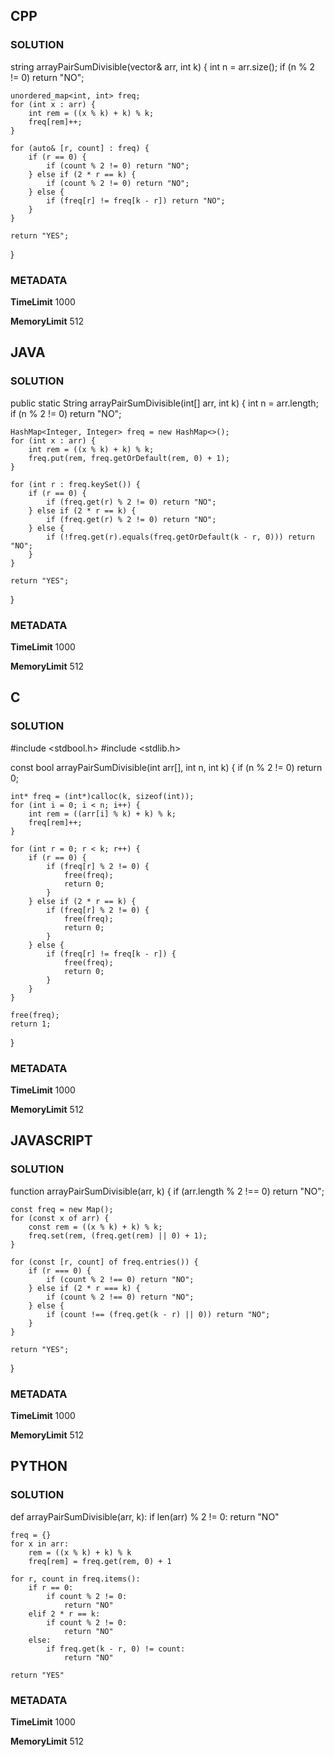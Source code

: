 ## CPP

### SOLUTION

string arrayPairSumDivisible(vector<int>& arr, int k) {
    int n = arr.size();
    if (n % 2 != 0) return "NO";

    unordered_map<int, int> freq;
    for (int x : arr) {
        int rem = ((x % k) + k) % k;
        freq[rem]++;
    }

    for (auto& [r, count] : freq) {
        if (r == 0) {
            if (count % 2 != 0) return "NO";
        } else if (2 * r == k) {
            if (count % 2 != 0) return "NO";
        } else {
            if (freq[r] != freq[k - r]) return "NO";
        }
    }

    return "YES";
}

### METADATA

**TimeLimit**
1000

**MemoryLimit**
512


## JAVA

### SOLUTION

public static String arrayPairSumDivisible(int[] arr, int k) {
    int n = arr.length;
    if (n % 2 != 0) return "NO";

    HashMap<Integer, Integer> freq = new HashMap<>();
    for (int x : arr) {
        int rem = ((x % k) + k) % k;
        freq.put(rem, freq.getOrDefault(rem, 0) + 1);
    }

    for (int r : freq.keySet()) {
        if (r == 0) {
            if (freq.get(r) % 2 != 0) return "NO";
        } else if (2 * r == k) {
            if (freq.get(r) % 2 != 0) return "NO";
        } else {
            if (!freq.get(r).equals(freq.getOrDefault(k - r, 0))) return "NO";
        }
    }

    return "YES";
}

### METADATA

**TimeLimit**
1000

**MemoryLimit**
512


## C

### SOLUTION

#include <stdbool.h>
#include <stdlib.h>

const bool arrayPairSumDivisible(int arr[], int n, int k) {
    if (n % 2 != 0) return 0;

    int* freq = (int*)calloc(k, sizeof(int));
    for (int i = 0; i < n; i++) {
        int rem = ((arr[i] % k) + k) % k;
        freq[rem]++;
    }

    for (int r = 0; r < k; r++) {
        if (r == 0) {
            if (freq[r] % 2 != 0) {
                free(freq);
                return 0;
            }
        } else if (2 * r == k) {
            if (freq[r] % 2 != 0) {
                free(freq);
                return 0;
            }
        } else {
            if (freq[r] != freq[k - r]) {
                free(freq);
                return 0;
            }
        }
    }

    free(freq);
    return 1;
}

### METADATA

**TimeLimit**
1000

**MemoryLimit**
512


## JAVASCRIPT

### SOLUTION

function arrayPairSumDivisible(arr, k) {
    if (arr.length % 2 !== 0) return "NO";

    const freq = new Map();
    for (const x of arr) {
        const rem = ((x % k) + k) % k;
        freq.set(rem, (freq.get(rem) || 0) + 1);
    }

    for (const [r, count] of freq.entries()) {
        if (r === 0) {
            if (count % 2 !== 0) return "NO";
        } else if (2 * r === k) {
            if (count % 2 !== 0) return "NO";
        } else {
            if (count !== (freq.get(k - r) || 0)) return "NO";
        }
    }

    return "YES";
}

### METADATA

**TimeLimit**
1000

**MemoryLimit**
512


## PYTHON

### SOLUTION

def arrayPairSumDivisible(arr, k):
    if len(arr) % 2 != 0:
        return "NO"

    freq = {}
    for x in arr:
        rem = ((x % k) + k) % k
        freq[rem] = freq.get(rem, 0) + 1

    for r, count in freq.items():
        if r == 0:
            if count % 2 != 0:
                return "NO"
        elif 2 * r == k:
            if count % 2 != 0:
                return "NO"
        else:
            if freq.get(k - r, 0) != count:
                return "NO"

    return "YES"

### METADATA

**TimeLimit**
1000

**MemoryLimit**
512
